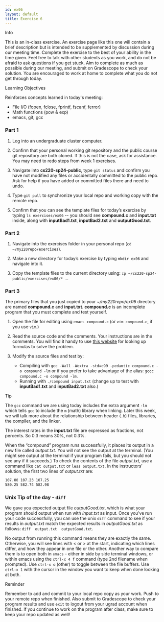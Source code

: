 ```yaml
---
id: ex06
layout: default
title: Exercise 6
---
```


<div class='admonition info'>
<div class='title'>Info</div>
<div class='content'>
<p>This is an in-class exercise. An exercise page like this one will contain a brief description but is intended to be supplemented by discussion during our meeting time. Complete the exercise to the best of your ability in the time given. Feel free to talk with other students as you work, and do not be afraid to ask questions if you get stuck. Aim to complete as much as possible during our meeting, and submit on Gradescope to check your solution. You are encouraged to work at home to complete what you do not get through today.</p>
</div>
</div>

<div class='admonition tip'>
<div class='title'>Learning Objectives</div>
<div class='content'>
<p>Reinforces concepts learned in today's meeting:</p>
<ul>
<li>File I/O (fopen, fclose, fprintf, fscanf, ferror)</li>
<li>Math functions (pow &amp; exp)</li>
<li>emacs, git, gcc</li>
</ul>
</div>
</div>

### Part 1
1.	Log into an undergraduate cluster computer.

2.	Confirm that your personal working git repository and the public course git repository are both cloned.  If this is not the case, ask for assistance.  You may need to redo steps from week 1 exercises.

3.	Navigate into **cs220-sp24-public**, type `git status` and confirm you have not modified any files or accidentally committed to the public repo. Ask for help if you have added or committed files there and need to undo.

4.	Type `git pull` to synchronize your local repo and working copy with the remote repo.

5.	Confirm that you can see the template files for today’s exercise by typing `ls exercises/ex06` -- you should see **compound.c** and **input.txt** inside, along with **inputBad1.txt**, **inputBad2.txt** and **outputGood.txt**.


### Part 2
1.	Navigate into the exercises folder in your personal repo (`cd ~/my220repo/exercises`).

2.	Make a new directory for today’s exercise by typing `mkdir ex06` and navigate into it.

3.	Copy the template files to the current directory using: `cp ~/cs220-sp24-public/exercises/ex06/* .`.


### Part 3
The primary files that you just copied to your *~/my220repo/ex06* directory are named **compound.c** and **input.txt**.  **compound.c** is an incomplete program that you must complete and test yourself.

1.	Open the file for editing using `emacs compound.c` (or `vim compound.c`, if you use `vim`.)

2.	Read the source code and the comments.  Your instructions are in the comments. You will find it handy to use [this website](https://www.calculatorsoup.com/calculators/financial/compound-interest-calculator.php) for looking up formulas to solve the problem.

3.	Modify the source files and test by:
	*	Compiling with `gcc -Wall -Wextra -std=c99 -pedantic compound.c -o compound -lm` or if you prefer to take advantage of the alias: `gccc compound.c -o compound -lm`.
	*	Running with `./compound input.txt` (change up to test with **inputBad1.txt** and **inputBad2.txt** also.)

<div class='admonition tip'>
<div class='title'>Tip</div>
<div class='content'>
<p>The <code>gcc</code> command we are using today includes the extra argument <code>-lm</code> which tells <code>gcc</code> to include the <code>m</code> (math) library when linking. Later this week, we will talk more about the relationship between header (<code>.h</code>) files, libraries, the compiler, and the linker.</p>
<p>The interest rates in the <strong>input.txt</strong> file are expressed as fractions, not percents. So 0.3 means 30%, not 0.3%.</p>
</div>
</div>

When the “compound” program runs successfully, it places its output in a new file called *output.txt*. You will not see the output at the terminal. (You might see output at the terminal if your program fails, but you should not see any if it succeeds.)  To check the contents of the file *output.txt*, use a command like `cat output.txt` or `less output.txt`. In the instructors’ solution, the first two lines of *output.txt* are: 

```bash
107.00 107.23 107.25
580.25 582.74 582.98
```

### Unix Tip of the day - `diff`
We gave you expected output file *outputGood.txt*, which is what your program should output when run with *input.txt* as input. Once you've run your code successfully, you can use the unix `diff` command to see if your results in *output.txt* match the expected results in *outputGood.txt* as follows: `diff  output.txt  outputGood.txt`.

No output from running this command means they are exactly the same. Otherwise, you will see lines with &lt; or &gt; at the start, indicating which lines differ, and how they appear in one file or the other. Another way to compare them is to open both in `emacs` - either in side by side terminal windows, or within emacs using the `ctrl-x 4 f` command (type 2nd filename when prompted). Use `ctrl-x o` (other) to toggle between the file buffers. Use `ctrl-x 1` with the cursor in the window you want to keep when done looking at both.

<div class='admonition tip'>
<div class='title'>Reminder</div>
<div class='content'>
<p>Remember to add and commit to your local repo copy as your work. Push to your remote repo when finished. Also submit to Gradescope to check your program results and use <code>exit</code> to logout from your ugrad account when finished. If you continue to work on the program after class, make sure to keep your repo updated as well!</p>
</div>
</div>
